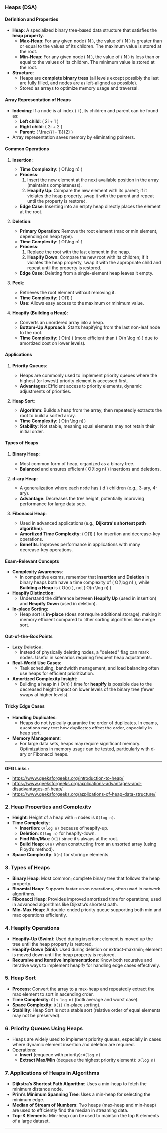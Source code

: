 

### **Heaps (DSA)**

#### **Definition and Properties**
- **Heap**: A specialized binary tree-based data structure that satisfies the **heap property**.
  - **Max-Heap**: For any given node \( N \), the value of \( N \) is greater than or equal to the values of its children. The maximum value is stored at the root.
  - **Min-Heap**: For any given node \( N \), the value of \( N \) is less than or equal to the values of its children. The minimum value is stored at the root.
- **Structure**:
  - Heaps are **complete binary trees** (all levels except possibly the last are fully filled, and nodes are as left-aligned as possible).
  - Stored as arrays to optimize memory usage and traversal.

#### **Array Representation of Heaps**
- **Indexing**: If a node is at index \( i \), its children and parent can be found as:
  - **Left child**: \( 2i + 1 \)
  - **Right child**: \( 2i + 2 \)
  - **Parent**: \( \frac{{i - 1}}{2} \)
- Array representation saves memory by eliminating pointers.

#### **Common Operations**
1. **Insertion**:
   - **Time Complexity**: \( O(\log n) \)
   - **Process**:
     1. Insert the new element at the next available position in the array (maintains completeness).
     2. **Heapify Up**: Compare the new element with its parent; if it violates the heap property, swap it with the parent and repeat until the property is restored.
   - **Edge Case**: Inserting into an empty heap directly places the element at the root.

2. **Deletion**:
   - **Primary Operation**: Remove the root element (max or min element, depending on heap type).
   - **Time Complexity**: \( O(\log n) \)
   - **Process**:
     1. Replace the root with the last element in the heap.
     2. **Heapify Down**: Compare the new root with its children; if it violates the heap property, swap it with the appropriate child and repeat until the property is restored.
   - **Edge Case**: Deleting from a single-element heap leaves it empty.

3. **Peek**:
   - Retrieves the root element without removing it.
   - **Time Complexity**: \( O(1) \)
   - **Use**: Allows easy access to the maximum or minimum value.

4. **Heapify (Building a Heap)**:
   - Converts an unordered array into a heap.
   - **Bottom-Up Approach**: Starts heapifying from the last non-leaf node to the root.
   - **Time Complexity**: \( O(n) \) (more efficient than \( O(n \log n) \) due to amortized cost on lower levels).

#### **Applications**
1. **Priority Queues**:
   - Heaps are commonly used to implement priority queues where the highest (or lowest) priority element is accessed first.
   - **Advantages**: Efficient access to priority elements, dynamic adjustments of priorities.

2. **Heap Sort**:
   - **Algorithm**: Builds a heap from the array, then repeatedly extracts the root to build a sorted array.
   - **Time Complexity**: \( O(n \log n) \)
   - **Stability**: Not stable, meaning equal elements may not retain their initial order.

#### **Types of Heaps**
1. **Binary Heap**:
   - Most common form of heap, organized as a binary tree.
   - **Balanced** and ensures efficient \( O(\log n) \) insertions and deletions.

2. **d-ary Heap**:
   - A generalization where each node has \( d \) children (e.g., 3-ary, 4-ary).
   - **Advantage**: Decreases the tree height, potentially improving performance for large data sets.

3. **Fibonacci Heap**:
   - Used in advanced applications (e.g., **Dijkstra's shortest path algorithm**).
   - **Amortized Time Complexity**: \( O(1) \) for insertion and decrease-key operations.
   - **Benefits**: Improves performance in applications with many decrease-key operations.

#### **Exam-Relevant Concepts**
- **Complexity Awareness**:
  - In competitive exams, remember that **Insertion** and **Deletion** in binary heaps both have a time complexity of \( O(\log n) \), while **Building a Heap** is \( O(n) \), not \( O(n \log n) \).
- **Heapify Distinction**:
  - Understand the difference between **Heapify Up** (used in insertion) and **Heapify Down** (used in deletion).
- **In-place Sorting**:
  - Heap sort is **in-place** (does not require additional storage), making it memory efficient compared to other sorting algorithms like merge sort.

#### **Out-of-the-Box Points**
- **Lazy Deletion**:
  - Instead of physically deleting nodes, a "deleted" flag can mark nodes. Useful in scenarios requiring frequent heap adjustments.
- **Real-World Use Cases**:
  - Task scheduling, bandwidth management, and load balancing often use heaps for efficient prioritization.
- **Amortized Complexity Insight**:
  - Building a heap in \( O(n) \) time for **heapify** is possible due to the decreased height impact on lower levels of the binary tree (fewer swaps at higher levels).

#### **Tricky Edge Cases**
- **Handling Duplicates**:
  - Heaps do not typically guarantee the order of duplicates. In exams, questions may test how duplicates affect the order, especially in heap sort.
- **Memory Management**:
  - For large data sets, heaps may require significant memory. Optimizations in memory usage can be tested, particularly with d-ary or Fibonacci heaps.

--- 

**GFG Links :** 
- https://www.geeksforgeeks.org/introduction-to-heap/
- https://www.geeksforgeeks.org/applications-advantages-and-disadvantages-of-heap/
- https://www.geeksforgeeks.org/applications-of-heap-data-structure/


### 2. **Heap Properties and Complexity**
   - **Height**: Height of a heap with `n` nodes is `O(log n)`.
   - **Time Complexity**:
     - **Insertion**: `O(log n)` because of heapify-up.
     - **Deletion**: `O(log n)` for heapify-down.
     - **Find Min/Max**: `O(1)` since it’s always at the root.
     - **Build Heap**: `O(n)` when constructing from an unsorted array (using Floyd’s method).
   - **Space Complexity**: `O(n)` for storing `n` elements.

### 3. **Types of Heaps**
   - **Binary Heap**: Most common; complete binary tree that follows the heap property.
   - **Binomial Heap**: Supports faster union operations, often used in network algorithms.
   - **Fibonacci Heap**: Provides improved amortized time for operations; used in advanced algorithms like Dijkstra’s shortest path.
   - **Min-Max Heap**: A double-ended priority queue supporting both min and max operations efficiently.

### 4. **Heapify Operations**
   - **Heapify-Up (Swim)**: Used during insertion; element is moved up the tree until the heap property is restored.
   - **Heapify-Down (Sink)**: Used during deletion or extract-max/min; element is moved down until the heap property is restored.
   - **Recursive and Iterative Implementations**: Know both recursive and iterative ways to implement heapify for handling edge cases effectively.

### 5. **Heap Sort**
   - **Process**: Convert the array to a max-heap and repeatedly extract the max element to sort in ascending order.
   - **Time Complexity**: `O(n log n)` (both average and worst case).
   - **Space Complexity**: `O(1)` (in-place sorting).
   - **Stability**: Heap Sort is not a stable sort (relative order of equal elements may not be preserved).

### 6. **Priority Queues Using Heaps**
   - Heaps are widely used to implement priority queues, especially in cases where dynamic element insertion and deletion are required.
   - Operations:
     - **Insert** (enqueue with priority): `O(log n)`
     - **Extract Max/Min** (dequeue the highest priority element): `O(log n)`

### 7. **Applications of Heaps in Algorithms**
   - **Dijkstra’s Shortest Path Algorithm**: Uses a min-heap to fetch the minimum distance node.
   - **Prim’s Minimum Spanning Tree**: Uses a min-heap for selecting the minimum edge.
   - **Median of Stream of Numbers**: Two heaps (max-heap and min-heap) are used to efficiently find the median in streaming data.
   - **Top-K Elements**: Min-heap can be used to maintain the top K elements of a large dataset.

---
